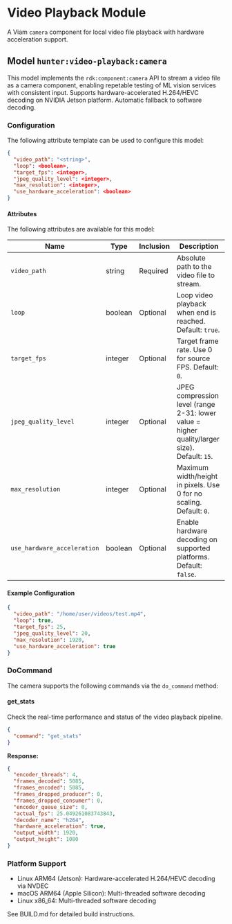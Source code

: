 # Video Playback Module
A Viam `camera` component for local video file playback with hardware acceleration support.

## Model `hunter:video-playback:camera`
This model implements the `rdk:component:camera` API to stream a video file as a camera component, enabling repetable testing of ML vision services with consistent input. Supports hardware-accelerated H.264/HEVC decoding on NVIDIA Jetson platform. Automatic fallback to software decoding.

### Configuration
The following attribute template can be used to configure this model:

```json
{
  "video_path": "<string>",
  "loop": <boolean>,
  "target_fps": <integer>,
  "jpeg_quality_level": <integer>,
  "max_resolution": <integer>,
  "use_hardware_acceleration": <boolean>
}
```

#### Attributes

The following attributes are available for this model:

| Name          | Type   | Inclusion | Description                |
|---------------|--------|-----------|----------------------------|
| `video_path` | string  | Required  | Absolute path to the video file to stream. |
| `loop` | boolean | Optional  | Loop video playback when end is reached. Default: `true`. |
| `target_fps` | integer | Optional  |  Target frame rate. Use 0 for source FPS. Default: `0`. |
| `jpeg_quality_level` | integer | Optional  | JPEG compression level (range 2-31: lower value = higher quality/larger size). Default: `15`. |
| `max_resolution` | integer | Optional  | Maximum width/height in pixels. Use 0 for no scaling. Default: `0`. |
| `use_hardware_acceleration` | boolean | Optional  | Enable hardware decoding on supported platforms. Default: `false`. |

#### Example Configuration

```json
{
  "video_path": "/home/user/videos/test.mp4",
  "loop": true,
  "target_fps": 25,
  "jpeg_quality_level": 20,
  "max_resolution": 1920,
  "use_hardware_acceleration": true
}
```

### DoCommand

The camera supports the following commands via the `do_command` method:

#### get_stats
Check the real-time performance and status of the video playback pipeline.

```json
{
  "command": "get_stats"
}
```

**Response:**
```json
{
  "encoder_threads": 4,
  "frames_decoded": 5085,
  "frames_encoded": 5085,
  "frames_dropped_producer": 0,
  "frames_dropped_consumer": 0,
  "encoder_queue_size": 0,
  "actual_fps": 25.049261083743843,
  "decoder_name": "h264",
  "hardware_acceleration": true,
  "output_width": 1920,
  "output_height": 1080
}
```

### Platform Support
* Linux ARM64 (Jetson): Hardware-accelerated H.264/HEVC decoding via NVDEC
* macOS ARM64 (Apple Silicon): Multi-threaded software decoding
* Linux x86_64: Multi-threaded software decoding

See BUILD.md for detailed build instructions.